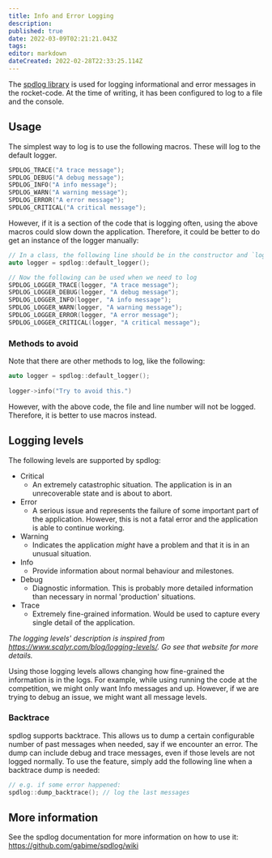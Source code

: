 ```yaml
---
title: Info and Error Logging
description: 
published: true
date: 2022-03-09T02:21:21.043Z
tags: 
editor: markdown
dateCreated: 2022-02-28T22:33:25.114Z
---
```


The [spdlog library](https://github.com/gabime/spdlog) is used for logging informational and error messages in the rocket-code. At the time of writing, it has been configured to log to a file and the console.

## Usage

The simplest way to log is to use the following macros. These will log to the default logger.
```c++
SPDLOG_TRACE("A trace message");
SPDLOG_DEBUG("A debug message");
SPDLOG_INFO("A info message");
SPDLOG_WARN("A warning message");
SPDLOG_ERROR("A error message");
SPDLOG_CRITICAL("A critical message");
```

However, if it is a section of the code that is logging often, using the above macros could slow down the application. Therefore, it could be better to do get an instance of the logger manually:

```c++
// In a class, the following line should be in the constructor and `logger` should be an instance variable.
auto logger = spdlog::default_logger();

// Now the following can be used when we need to log
SPDLOG_LOGGER_TRACE(logger, "A trace message");
SPDLOG_LOGGER_DEBUG(logger, "A debug message");
SPDLOG_LOGGER_INFO(logger, "A info message");
SPDLOG_LOGGER_WARN(logger, "A warning message");
SPDLOG_LOGGER_ERROR(logger, "A error message");
SPDLOG_LOGGER_CRITICAL(logger, "A critical message");
```

### Methods to avoid

Note that there are other methods to log, like the following:
```c++
auto logger = spdlog::default_logger();
	
logger->info("Try to avoid this.")
```
However, with the above code, the file and line number will not be logged. Therefore, it is better to use macros instead.


## Logging levels

The following levels are supported by spdlog:
- Critical
  * An extremely catastrophic situation. The application is in an unrecoverable state and is about to abort.
- Error
  * A serious issue and represents the failure of some important part of the application. However, this is not a fatal error and the application is able to continue working.
- Warning
  * Indicates the application *might* have a problem and that it is in an unusual situation.
- Info
  * Provide information about normal behaviour and milestones.
- Debug
  * Diagnostic information. This is probably more detailed information than necessary in normal 'production' situations.
- Trace
  * Extremely fine-grained information. Would be used to capture every single detail of the application.

*The logging levels' description is inspired from https://www.scalyr.com/blog/logging-levels/. Go see that website for more details.*

Using those logging levels allows changing how fine-grained the information is in the logs. For example, while using running the code at the competition, we might only want Info messages and up. However, if we are trying to debug an issue, we might want all message levels.

### Backtrace

spdlog supports backtrace. This allows us to dump a certain configurable number of past messages when needed, say if we encounter an error. The dump can include debug and trace messages, even if those levels are not logged normally.
To use the feature, simply add the following line when a backtrace dump is needed:
```c++
// e.g. if some error happened:
spdlog::dump_backtrace(); // log the last messages
```

## More information

See the spdlog documentation for more information on how to use it: https://github.com/gabime/spdlog/wiki
